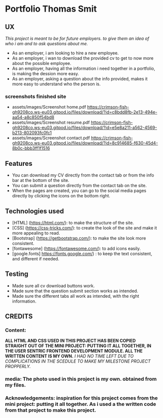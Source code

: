 
# Portfolio Thomas Smit 

## UX
*This project is meant to be for future employers. to give them an idea of who i am and to ask questions about me.*

* As an employer, i am looking to hire a new employee.
* As an employer, i wan to download the provided cv to get to now more about the possible employee.
* As an employer, having all the information i need together in a portfolio, is making the dession more easy.
* As an employer, asking a question about the info provided, makes it more easy to understand who the person is. 

### screenshots finished site
* assets/images/Screenshot home.pdf       https://crimson-fish-gh9208co.ws-eu03.gitpod.io/files/download/?id=c8bdd8fb-2e13-494e-aa54-a8c850f54bd8
* assets/images/Screenshot resume.pdf     https://crimson-fish-gh9208co.ws-eu03.gitpod.io/files/download/?id=e5e8a211-a562-4569-b213-802093fc0fc1
* assets/images/Screenshot contact.pdf    https://crimson-fish-gh9208co.ws-eu03.gitpod.io/files/download/?id=8c914685-f630-45d4-8b0c-bbb3ff1f1516


## Features 

* You can download my CV directly from the contact tab or from the info bar at the bottom of the site.
* You can submit a question directly from the contact tab on the site.
* When the pages are created, you can go to the social media pages directly by clicking the icons on the bottom right.




## Technologies used 

* [HTML] (https://html.com/): to make the structure of the site.
* [CSS] (https://css-tricks.com/): to create the look of the site and make it more appealing to read.
* [Bootstrap] (https://getbootstrap.com/): to make the site look more consistent.
* [fontawesome] (https://fontawesome.com/): to add icons easily.
* [google.fonts] https://fonts.google.com/) : to keep the text consistent, and different if needed.




## Testing 

* Made sure all cv download buttons work.
* Made sure that the question submit section works as intended.
* Made sure the different tabs all work as intended, with the right information.



## CREDITS

### Content: 
**ALL HTML AND CSS USED IN THIS PROJECT HAS BEEN COPIED STRAIGHT OUT OF THE MINI PROJECT: PUTTING IT ALL TOGETHER, IN THE USER SENTRIC FRONTEND DEVELOPMENT MODULE. ALL THE WRITTEN CONTENT IS MY OWN.**
*I HAD NO TIME LEFT DUE TO COMPLICATIONS IN THE SCEDULE TO MAKE MY MILESTONE PROJECT PROPPERLY.*


### media: The photo used in this project is my own. obtained from my files.


### Acknowledgements: inspiration for this project comes from the mini project: putting it all together. As i used a the written code from that project to make this project.


